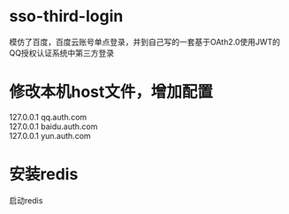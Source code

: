 # sso-third-login
模仿了百度，百度云账号单点登录，并到自己写的一套基于OAth2.0使用JWT的QQ授权认证系统中第三方登录
# 修改本机host文件，增加配置
127.0.0.1       qq.auth.com<br/>
127.0.0.1       baidu.auth.com<br/>
127.0.0.1       yun.auth.com<br/>
# 安装redis
  启动redis
